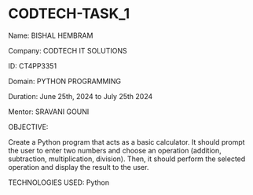 # CODTECH-TASK_1
Name: BISHAL HEMBRAM

Company: CODTECH IT SOLUTIONS

ID: CT4PP3351

Domain: PYTHON PROGRAMMING

Duration: June 25th, 2024 to July 25th 2024

Mentor: SRAVANI GOUNI

OBJECTIVE:

Create a Python program that acts as a basic calculator. It should prompt the user to
enter two numbers and choose an operation (addition, subtraction, multiplication,
division). Then, it should perform the selected operation and display the result to the
user.

TECHNOLOGIES USED:
Python
